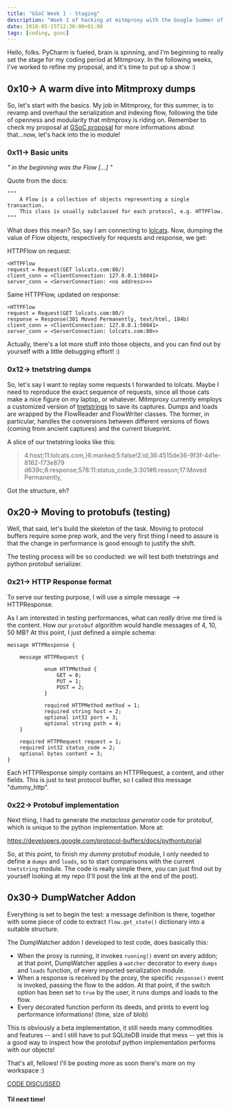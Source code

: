 ```yaml
---
title: "GSoC Week 1 - Staging"
description: "Week 1 of hacking at mitmproxy with the Google Summer of Code"
date: 2018-05-15T12:30:00+01:00
tags: [coding, gsoc]
---
```


Hello, folks. PyCharm is fueled, brain is spinning, and I'm beginning to really
set the stage for my coding period at Mitmproxy. In the following weeks, I've
worked to refine my proposal, and it's time to put up a show :)

## 0x10-> A warm dive into Mitmproxy dumps

So, let's start with the basics. My job in Mitmproxy, for this summer, is to
revamp and overhaul the serialization and indexing flow, following the tide of openness
and modularity that mitmproxy is riding on. Remember to check my proposal at
[GSoC proposal](https://summerofcode.withgoogle.com/projects/#5438256557064192)
for more informations about that...now, let's hack into the io module!

### 0x11-> Basic units

_" in the beginning was the Flow [...] "_

Quote from the docs:

    """
        A Flow is a collection of objects representing a single transaction.
        This class is usually subclassed for each protocol, e.g. HTTPFlow.
    """

What does this mean? So, say I am connecting to [lolcats](http://www.lolcats.com/).
Now, dumping the value of Flow objects, respectively for requests and
response, we get:

HTTPFlow on request:

    <HTTPFlow
    request = Request(GET lolcats.com:80/)
    client_conn = <ClientConnection: 127.0.0.1:50841>
    server_conn = <ServerConnection: <no address>>>

Same HTTPFlow, updated on response:

    <HTTPFlow
    request = Request(GET lolcats.com:80/)
    response = Response(301 Moved Permanently, text/html, 184b)
    client_conn = <ClientConnection: 127.0.0.1:50841>
    server_conn = <ServerConnection: lolcats.com:80>>

Actually, there's a lot more stuff into those objects, and you can find out by
yourself with a little debugging effort! :)

### 0x12-> tnetstring dumps

So, let's say I want to replay some requests I forwarded to lolcats. Maybe I need
to reproduce the exact sequence of requests, since all those cats make a nice
figure on my laptop, or whatever.
Mitmproxy currently employs a customized version of
[tnetstrings](https://tnetstrings.info/) to save its captures. Dumps and loads
are wrapped by the FlowReader and FlowWriter classes. The former, in particular,
handles the conversions between different versions of flows
(coming from ancient captures) and the current blueprint.

A slice of our tnetstring looks like this:

>4:host;11:lolcats.com,}6:marked;5:false!2:id;36:4515de36-9f3f-4d1e-8162-f73e879
>d639c;8:response;578:11:status_code;3:301#6:reason;17:Moved Permanently,

Got the structure, eh?

## 0x20-> Moving to protobufs (testing)

Well, that said, let's build the skeleton of the task. Moving to protocol buffers
require some prep work, and the very first thing I need to assure is that the
change in performance is good enough to justify the shift.

The testing process will be so conducted: we will test both tnetstrings
and python protobuf serializer.

### 0x21-> HTTP Response format

To serve our testing purpose, I will use a simple message --> HTTPResponse.

As I am interested in testing performances, what can _really_ drive me tired is
the content. How our <code>protobuf</code> algorithm would handle messages of
4, 10, 50 MB? At this point, I just defined a simple schema:

    message HTTPResponse {

        message HTTPRequest {

                enum HTTPMethod {
                    GET = 0;
                    PUT = 1;
                    POST = 2;
                }

                required HTTPMethod method = 1;
                required string host = 2;
                optional int32 port = 3;
                optional string path = 4;
        }

        required HTTPRequest request = 1;
        required int32 status_code = 2;
        optional bytes content = 3;
    }

Each HTTPResponse simply contains an HTTPRequest, a content, and other fields.
This is just to test protocol buffer, so I called this message "dummy_http".

### 0x22-> Protobuf implementation

Next thing, I had to generate the _metaclass generator_ code for protobuf, which
is unique to the python implementation. More at:

https://developers.google.com/protocol-buffers/docs/pythontutorial

So, at this point, to finish my _dummy_ protobuf module, I only needed to define
a <code>dumps</code> and <code>loads</code>, so to start comparisons with
the current <code>tnetstring</code> module. The code is really simple there, you
can just find out by yourself looking at my repo (I'll post the link at the end
of the post).

## 0x30-> DumpWatcher Addon

Everything is set to begin the test: a message definition is there, together
with some piece of code to extract <code>flow.get_state()</code> dictionary into
a suitable structure.

The DumpWatcher addon I developed to test code, does basically this:

- When the proxy is running, it invokes <code>running()</code> event on every
addon; at that point, DumpWatcher applies a <code>watcher</code> decorator to
every <code>dumps</code> and <code>loads</code> function, of every imported
serialization module.
- When a response is received by the proxy, the specific <code>response()</code>
event is invoked, passing the flow to the addon. At that point, if the switch
option has been set to <code>true</code> by the user, it runs dumps and loads
to the flow.
- Every decorated function perform its deeds, and prints to event log performance
informations! (time, size of blob)

This is obviously a beta implementation, it still needs many commodities and
features -- and I still have to put SQLiteDB inside that mess -- yet this is
a good way to inspect how the protobuf python implementation performs with our
objects!

That's all, fellows! I'll be posting more as soon there's more on my workspace :)

[CODE DISCUSSED](https://github.com/madt1m/mitmproxy/tree/serialization-protobuf/mitmproxy/addons/serialization)

#### Til next time!

